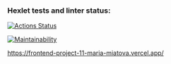 ### Hexlet tests and linter status:
[![Actions Status](https://github.com/MarieMiatova/frontend-project-11/actions/workflows/hexlet-check.yml/badge.svg)](https://github.com/MarieMiatova/frontend-project-11/actions)

[![Maintainability](https://api.codeclimate.com/v1/badges/dc0355dc81fab1a08e9c/maintainability)](https://codeclimate.com/github/MarieMiatova/frontend-project-11/maintainability)


https://frontend-project-11-maria-miatova.vercel.app/